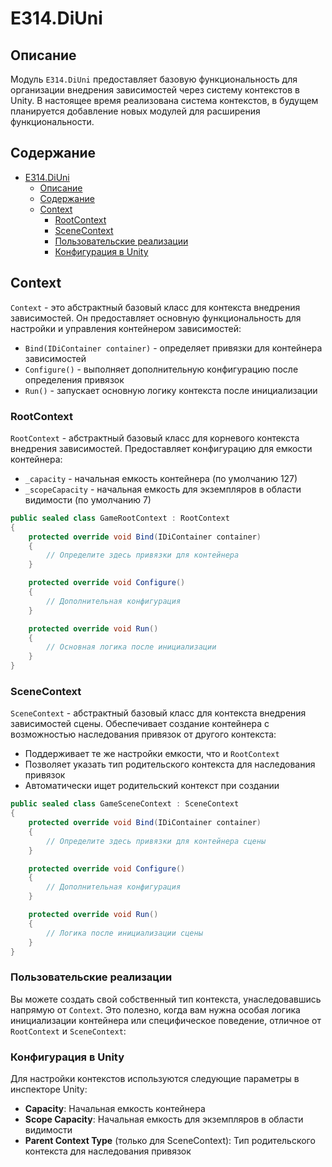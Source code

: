 # E314.DiUni

## Описание

Модуль `E314.DiUni` предоставляет базовую функциональность для организации внедрения зависимостей через систему контекстов в Unity.
В настоящее время реализована система контекстов, в будущем планируется добавление новых модулей для расширения функциональности.

## Содержание

- [E314.DiUni](#e314diuni)
  - [Описание](#описание)
  - [Содержание](#содержание)
  - [Context](#context)
    - [RootContext](#rootcontext)
    - [SceneContext](#scenecontext)
    - [Пользовательские реализации](#пользовательские-реализации)
    - [Конфигурация в Unity](#конфигурация-в-unity)

## Context

`Context` - это абстрактный базовый класс для контекста внедрения зависимостей.
Он предоставляет основную функциональность для настройки и управления контейнером зависимостей:

- `Bind(IDiContainer container)` - определяет привязки для контейнера зависимостей
- `Configure()` - выполняет дополнительную конфигурацию после определения привязок
- `Run()` - запускает основную логику контекста после инициализации

### RootContext

`RootContext` - абстрактный базовый класс для корневого контекста внедрения зависимостей. Предоставляет конфигурацию для емкости контейнера:

- `_capacity` - начальная емкость контейнера (по умолчанию 127)
- `_scopeCapacity` - начальная емкость для экземпляров в области видимости (по умолчанию 7)

```csharp
public sealed class GameRootContext : RootContext
{
    protected override void Bind(IDiContainer container)
    {
        // Определите здесь привязки для контейнера
    }

    protected override void Configure()
    {
        // Дополнительная конфигурация
    }

    protected override void Run()
    {
        // Основная логика после инициализации
    }
}
```

### SceneContext

`SceneContext` - абстрактный базовый класс для контекста внедрения зависимостей сцены.
Обеспечивает создание контейнера с возможностью наследования привязок от другого контекста:

- Поддерживает те же настройки емкости, что и `RootContext`
- Позволяет указать тип родительского контекста для наследования привязок
- Автоматически ищет родительский контекст при создании

```csharp
public sealed class GameSceneContext : SceneContext
{
    protected override void Bind(IDiContainer container)
    {
        // Определите здесь привязки для контейнера сцены
    }

    protected override void Configure()
    {
        // Дополнительная конфигурация
    }

    protected override void Run()
    {
        // Логика после инициализации сцены
    }
}
```

### Пользовательские реализации

Вы можете создать свой собственный тип контекста, унаследовавшись напрямую от `Context`.
Это полезно, когда вам нужна особая логика инициализации контейнера или специфическое поведение, отличное от `RootContext` и `SceneContext`:

### Конфигурация в Unity

Для настройки контекстов используются следующие параметры в инспекторе Unity:

- **Capacity**: Начальная емкость контейнера
- **Scope Capacity**: Начальная емкость для экземпляров в области видимости
- **Parent Context Type** (только для SceneContext): Тип родительского контекста для наследования привязок

